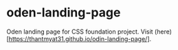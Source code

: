 # oden-landing-page
Oden landing page for CSS foundation project.
Visit (here)[https://thantmyat31.github.io/odin-landing-page/].
